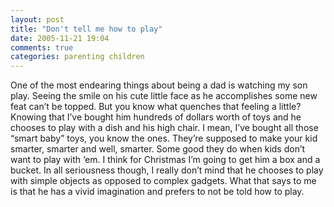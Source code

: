 ```yaml
---
layout: post
title: "Don't tell me how to play"
date: 2005-11-21 19:04
comments: true
categories: parenting children
---
```

One of the most endearing things about being a dad is watching my son play.  Seeing the smile on his cute little face as he accomplishes some new feat can&#8217;t be topped.  But you know what quenches that feeling a little?  Knowing that I&#8217;ve bought him hundreds of dollars worth of toys and he chooses to play with a dish and his high chair.  I mean, I&#8217;ve bought all those &#8220;smart baby&#8221; toys, you know the ones.  They&#8217;re supposed to make your kid smarter, smarter and well, smarter.  Some good they do when kids don&#8217;t want to play with &#8216;em.  I think for Christmas I&#8217;m going to get him a box and a bucket.  In all seriousness though, I really don&#8217;t mind that he chooses to play with simple objects as opposed to complex gadgets.  What that says to me is that he has a vivid imagination and prefers to not be told how to play.